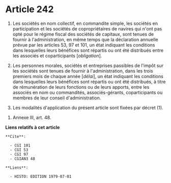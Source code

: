 # Article 242

1. Les sociétés en nom collectif, en commandite simple, les sociétés en participation et les sociétés de copropriétaires de
navires qui n'ont pas opté pour le régime fiscal des sociétés de capitaux, sont tenues de fournir à l'administration, en même
temps que la déclaration annuelle prévue par les articles 53, 97 et 101, un état indiquant les conditions dans lesquelles
leurs bénéfices sont répartis ou ont été distribués entre les associés et coparticipants [*obligation*].

2. Les personnes morales, sociétés et entreprises passibles de l'impôt sur les sociétés sont tenues de fournir à
l'administration, dans les trois premiers mois de chaque année [*délai*], un état indiquant les conditions dans lesquelles
leurs bénéfices sont répartis ou ont été distribués, à titre de rémunération de leurs fonctions ou de leurs apports, entre
les associés en nom ou commandités, associés-gérants, coparticipants ou membres de leur conseil d'administration.

3. Les modalités d'application du présent article sont fixées par décret (1).

1)  Annexe III, art. 48.

**Liens relatifs à cet article**

	**Cite**:

	  - CGI 101
	  - CGI 53
	  - CGI 97
	  - CGIAN3 48

	**Liens**:

	  - HISTO: EDITION 1979-07-01
